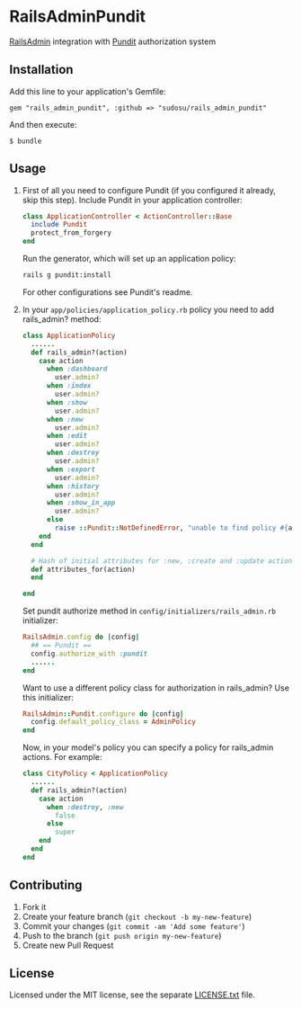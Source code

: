 # RailsAdminPundit

[RailsAdmin](https://github.com/sferik/rails_admin) integration with [Pundit](https://github.com/elabs/pundit) authorization system

## Installation

Add this line to your application's Gemfile:

    gem "rails_admin_pundit", :github => "sudosu/rails_admin_pundit"

And then execute:

    $ bundle

## Usage

1. First of all you need to configure Pundit (if you configured it already, skip this step).
    Include Pundit in your application controller:

    ``` ruby
    class ApplicationController < ActionController::Base
      include Pundit
      protect_from_forgery
    end
    ```

    Run the generator, which will set up an application policy:

    ``` sh
    rails g pundit:install
    ```

    For other configurations see Pundit's readme.

2. In your `app/policies/application_policy.rb` policy you need to add rails_admin? method:

    ``` ruby
    class ApplicationPolicy
      ......
      def rails_admin?(action)
        case action
          when :dashboard
            user.admin?
          when :index
            user.admin?
          when :show
            user.admin?
          when :new
            user.admin?
          when :edit
            user.admin?
          when :destroy
            user.admin?
          when :export
            user.admin?
          when :history
            user.admin?
          when :show_in_app
            user.admin?
          else
            raise ::Pundit::NotDefinedError, "unable to find policy #{action} for #{record}."
        end
      end

      # Hash of initial attributes for :new, :create and :update actions. This is optional
      def attributes_for(action)
      end

    end
    ```

    Set pundit authorize method in `config/initializers/rails_admin.rb` initializer:

    ``` ruby
    RailsAdmin.config do |config|
      ## == Pundit ==
      config.authorize_with :pundit
      ......
    end
    ```

    Want to use a different policy class for authorization in rails_admin?
    Use this initializer:

    ``` ruby
    RailsAdmin::Pundit.configure do |config|
      config.default_policy_class = AdminPolicy
    end
    ```

    Now, in your model's policy you can specify a policy for rails_admin actions. For example:

    ``` ruby
    class CityPolicy < ApplicationPolicy
      ......
      def rails_admin?(action)
        case action
          when :destroy, :new
            false
          else
            super
        end
      end
    end
    ```

## Contributing

1. Fork it
2. Create your feature branch (`git checkout -b my-new-feature`)
3. Commit your changes (`git commit -am 'Add some feature'`)
4. Push to the branch (`git push origin my-new-feature`)
5. Create new Pull Request

## License

Licensed under the MIT license, see the separate [LICENSE.txt](https://raw.githubusercontent.com/sudosu/rails_admin_pundit/master/LICENSE.txt) file.
